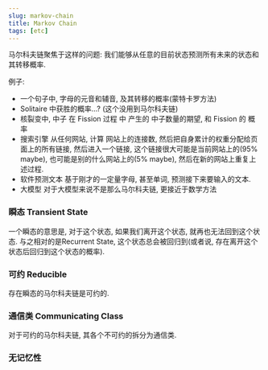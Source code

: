 ```yaml
---
slug: markov-chain
title: Markov Chain
tags: [etc]
---
```


马尔科夫链聚焦于这样的问题: 我们能够从任意的目前状态预测所有未来的状态和其转移概率.

<!-- truncate -->

例子:
- 一个句子中, 字母的元音和辅音, 及其转移的概率(蒙特卡罗方法)
- Solitaire 中获胜的概率...? (这个没用到马尔科夫链)
- 核裂变中, 中子 在 Fission 过程 中 产生的 中子数量的期望, 和 Fission 的 概率
- 搜索引擎 从任何网站, 计算 网站上的连接数, 然后把自身累计的权重分配给页面上的所有链接, 然后进入一个链接, 这个链接很大可能是当前网站上的(95% maybe), 也可能是别的什么网站上的(5% maybe), 然后在新的网站上重复上述过程.
- 软件预测文本 基于刚才的一定量字母, 甚至单词, 预测接下来要输入的文本.
- 大模型 对于大模型来说不是那么马尔科夫链, 更接近于数学方法


### 瞬态 Transient State
一个瞬态的意思是, 对于这个状态, 如果我们离开这个状态, 就再也无法回到这个状态.
与之相对的是Recurrent State, 这个状态总会被回归到(或者说, 存在离开这个状态后回归到这个状态的概率).

### 可约 Reducible
存在瞬态的马尔科夫链是可约的.

### 通信类 Communicating Class
对于可约的马尔科夫链, 其各个不可约的拆分为通信类.

<!-- ### $P_{ij}(n) = A_{ij}^n$ -->



### 无记忆性
